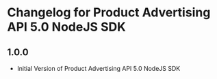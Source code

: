 # Changelog for Product Advertising API 5.0 NodeJS SDK
<!--LATEST=1.0.0-->
<!--ENTRYINSERT-->
 
## 1.0.0
* Initial Version of Product Advertising API 5.0 NodeJS SDK